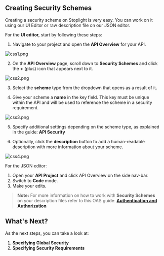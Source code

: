 ## **Creating Security Schemes**

Creating a security scheme on Stoplight is very easy. You can work on it using our UI Editor or  raw description file on our JSON editor. 

For the **UI editor,** start by following these steps:

1. Navigate to your project and open the **API Overview** for your API.

![css1.png](https://stoplight.io/api/v1/projects/cHJqOjI/images/YhwMB5yWFDc)

2. On the **API Overview** page, scroll down to **Security Schemes** and click the **+** (plus) icon that appears next to it. 

![css2.png](https://stoplight.io/api/v1/projects/cHJqOjI/images/wedVlk8Yw64)


3. Select the **scheme** type from the dropdown that opens as a result of it. 

4. Give your scheme a **name** in the key field. This key must be unique within the API and will be used to reference the scheme in a security requirement.

![css3.png](https://stoplight.io/api/v1/projects/cHJqOjI/images/w03v9PeBLPk)

5. Specify additional settings depending on the scheme type, as explained in the guide: **API Security**

6. Optionally, click the **description** button  to add a human-readable description with more information about your scheme.

![css4.png](https://stoplight.io/api/v1/projects/cHJqOjI/images/5zFzq0gvUoI)

For the JSON editor: 

1. Open your **API Project** and click API Overview on the side nav-bar. 
2. Switch to **Code** mode. 
3. Make your edits. 

> **Note:** For more information on how to work with **Security Schemes** on your description files refer to this OAS guide: **[Authentication and Authorization](https://swagger.io/docs/specification/authentication/)**

## What's Next?

As the next steps, you can take a look at:

1. **Specifying Global Security**
2. **Specifying Security Requirements**